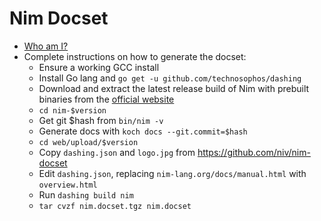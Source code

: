 Nim Docset
==========

* [Who am I?](https://github.com/genotrance)
* Complete instructions on how to generate the docset:
  * Ensure a working GCC install
  * Install Go lang and `go get -u github.com/technosophos/dashing`
  * Download and extract the latest release build of Nim with prebuilt binaries from the [official website](https://nim-lang.org/install.html)
  * `cd nim-$version`
  * Get git $hash from `bin/nim -v`
  * Generate docs with `koch docs --git.commit=$hash`
  * `cd web/upload/$version`
  * Copy `dashing.json` and `logo.jpg` from https://github.com/niv/nim-docset
  * Edit `dashing.json`, replacing `nim-lang.org/docs/manual.html` with `overview.html`
  * Run `dashing build nim`
  * `tar cvzf nim.docset.tgz nim.docset`